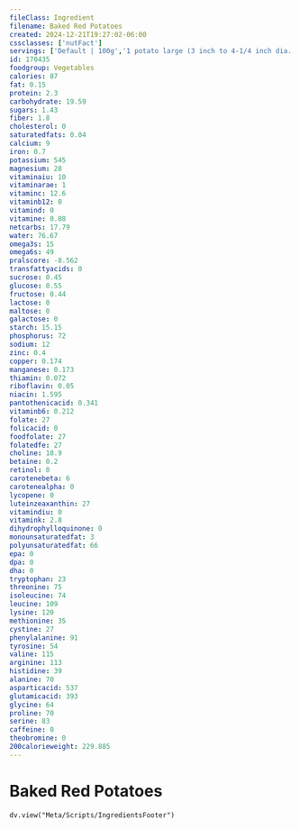 ```yaml
---
fileClass: Ingredient
filename: Baked Red Potatoes
created: 2024-12-21T19:27:02-06:00
cssclasses: ['nutFact']
servings: ['Default | 100g','1 potato large (3 inch to 4-1/4 inch dia. | 299','1 potato medium (2-1/4 inch to 3-1/4 inch dia.) | 173','1 potato small (1-3/4 inch to 2-1/2 inch dia.) | 138']
id: 170435
foodgroup: Vegetables
calories: 87
fat: 0.15
protein: 2.3
carbohydrate: 19.59
sugars: 1.43
fiber: 1.8
cholesterol: 0
saturatedfats: 0.04
calcium: 9
iron: 0.7
potassium: 545
magnesium: 28
vitaminaiu: 10
vitaminarae: 1
vitaminc: 12.6
vitaminb12: 0
vitamind: 0
vitamine: 0.08
netcarbs: 17.79
water: 76.67
omega3s: 15
omega6s: 49
pralscore: -8.562
transfattyacids: 0
sucrose: 0.45
glucose: 0.55
fructose: 0.44
lactose: 0
maltose: 0
galactose: 0
starch: 15.15
phosphorus: 72
sodium: 12
zinc: 0.4
copper: 0.174
manganese: 0.173
thiamin: 0.072
riboflavin: 0.05
niacin: 1.595
pantothenicacid: 0.341
vitaminb6: 0.212
folate: 27
folicacid: 0
foodfolate: 27
folatedfe: 27
choline: 18.9
betaine: 0.2
retinol: 0
carotenebeta: 6
carotenealpha: 0
lycopene: 0
luteinzeaxanthin: 27
vitamindiu: 0
vitamink: 2.8
dihydrophylloquinone: 0
monounsaturatedfat: 3
polyunsaturatedfat: 66
epa: 0
dpa: 0
dha: 0
tryptophan: 23
threonine: 75
isoleucine: 74
leucine: 109
lysine: 120
methionine: 35
cystine: 27
phenylalanine: 91
tyrosine: 54
valine: 115
arginine: 113
histidine: 39
alanine: 70
asparticacid: 537
glutamicacid: 393
glycine: 64
proline: 70
serine: 83
caffeine: 0
theobromine: 0
200calorieweight: 229.885
---
```


# Baked Red Potatoes

```dataviewjs
dv.view("Meta/Scripts/IngredientsFooter")
```
